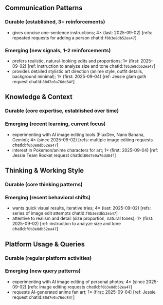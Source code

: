 ## Communication Patterns
### Durable (established, 3+ reinforcements)
- gives concise one-sentence instructions; 4× (last: 2025-09-02) [refs: repeated requests for adding a person chatId:`f0b3e8db52ea47`]

### Emerging (new signals, 1-2 reinforcements)
- prefers realistic, natural-looking edits and proportions; 1× (first: 2025-09-02) [ref: instruction to analyze size and tone chatId:`f0b3e8db52ea47`]
- provides detailed stylistic art direction (anime style, outfit details, background minimal); 1× (first: 2025-09-04) [ref: Jessie glam goth request chatId:`80d7e0a76dd84f`]

## Knowledge & Context
### Durable (core expertise, established over time)

### Emerging (recent learning, current focus)
- experimenting with AI image editing tools (FluxDev, Nano Banana, Gemini); 4× (since 2025-09-02) [refs: multiple image editing requests chatId:`f0b3e8db52ea47`]
- interest in Pokemon/anime characters for art; 1× (first: 2025-09-04) [ref: Jessie Team Rocket request chatId:`80d7e0a76dd84f`]

## Thinking & Working Style
### Durable (core thinking patterns)

### Emerging (recent behavioral shifts)
- wants quick visual results, iterative tries; 4× (last: 2025-09-02) [refs: series of image edit attempts chatId:`f0b3e8db52ea47`]
- attentive to realism and detail (size proportion, natural tones); 1× (first: 2025-09-02) [ref: instruction to analyze size and tone chatId:`f0b3e8db52ea47`]

## Platform Usage & Queries
### Durable (regular platform activities)

### Emerging (new query patterns)
- experimenting with AI image editing of personal photos; 4× (since 2025-09-02) [refs: image editing requests chatId:`f0b3e8db52ea47`]
- requests AI-generated anime fan art; 1× (first: 2025-09-04) [ref: Jessie request chatId:`80d7e0a76dd84f`]